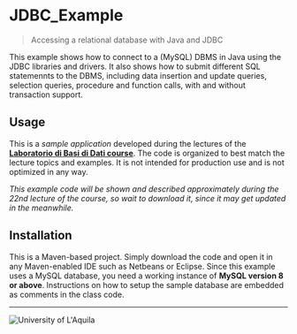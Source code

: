 #  JDBC_Example
> Accessing a relational database with Java and JDBC
 
This example shows how to connect to a (MySQL) DBMS in Java using the JDBC libraries and drivers. It also shows how to submit different SQL statemennts to the DBMS, including data insertion and update queries, selection queries, procedure and function calls, with and without transaction support.

## Usage

This is a *sample application* developed during the lectures of the  [**Laboratorio di Basi di Dati course**](https://laboratoriobasididati-univaq.github.io). The code is organized to best match the lecture topics and examples. It is not intended for production use and is not optimized in any way. 

*This example code will be shown and described approximately during the 22nd lecture of the course, so wait to download it, since it may get updated in the meanwhile.*

## Installation

This is a Maven-based project. Simply download the code and open it in any Maven-enabled IDE such as Netbeans or Eclipse. 
Since this example uses a MySQL database, you need a working instance of **MySQL version 8 or above**. Instructions on how to setup the sample database are embedded as comments in the class code.
 
---

![University of L'Aquila](https://www.disim.univaq.it/skins/aqua/img/logo2021-2.png)

 
